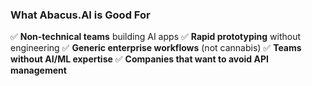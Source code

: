 ### What Abacus.AI is Good For

✅ **Non-technical teams** building AI apps
✅ **Rapid prototyping** without engineering
✅ **Generic enterprise workflows** (not cannabis)
✅ **Teams without AI/ML expertise**
✅ **Companies that want to avoid API management**
